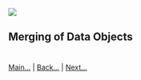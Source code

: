 
![](https://www.python.org/static/img/python-logo.png)

## Merging of Data Objects
 

#
[Main...](https://github.com/ptoraskar/Python-Learning/blob/master/README.md) | [Back...](/Module-5/1_data_manipulation.md) | [Next...](/Module-5/3_concatenation_data_objects.md)